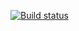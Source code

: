 [![Build status](https://ci.appveyor.com/api/projects/status/ykiitkqli0awbbv1?svg=true)](https://ci.appveyor.com/project/Geluza/react-4-hex2rgb)